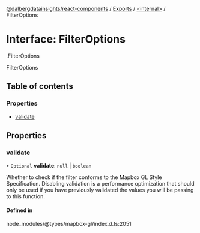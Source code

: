 [@dalbergdatainsights/react-components](../README.md) / [Exports](../modules.md) / [<internal\>](../modules/internal_.md) / FilterOptions

# Interface: FilterOptions

[<internal>](../modules/internal_.md).FilterOptions

FilterOptions

## Table of contents

### Properties

- [validate](internal_.FilterOptions.md#validate)

## Properties

### validate

• `Optional` **validate**: ``null`` \| `boolean`

Whether to check if the filter conforms to the Mapbox GL Style Specification.
Disabling validation is a performance optimization that should only be used
if you have previously validated the values you will be passing to this function.

#### Defined in

node_modules/@types/mapbox-gl/index.d.ts:2051
